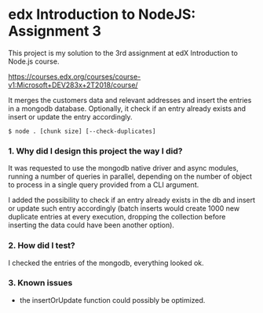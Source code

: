 edx Introduction to NodeJS: Assignment 3
=====

This project is my solution to the 3rd assignment at edX Introduction to Node.js course.

https://courses.edx.org/courses/course-v1:Microsoft+DEV283x+2T2018/course/

It merges the customers data and relevant addresses and insert the entries in a mongodb database. 
Optionally, it check if an entry already exists and insert or update the entry accordingly.

```
$ node . [chunk size] [--check-duplicates]
```

### 1. Why did I design this project the way I did?

It was requested to use the mongodb native driver and async modules, running a number of queries in parallel, depending on the number of object to process in a single query provided from a CLI argument.

I added the possibility to check if an entry already exists in the db and insert or update such entry accordingly (batch inserts would create 1000 new duplicate entries at every execution, dropping the collection before inserting the data could have been another option). 

### 2. How did I test?

I checked the entries of the mongodb, everything looked ok. 

### 3. Known issues

* the insertOrUpdate function could possibly be optimized.
 